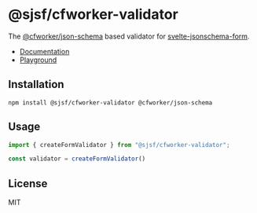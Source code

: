 # @sjsf/cfworker-validator

The [@cfworker/json-schema](https://github.com/cfworker/cfworker/blob/main/packages/json-schema) based validator for [svelte-jsonschema-form](https://github.com/x0k/svelte-jsonschema-form).

- [Documentation](https://x0k.github.io/svelte-jsonschema-form/validators/cfworker/)
- [Playground](https://x0k.github.io/svelte-jsonschema-form/playground2/)

## Installation

```shell
npm install @sjsf/cfworker-validator @cfworker/json-schema
```

## Usage

```typescript
import { createFormValidator } from "@sjsf/cfworker-validator";

const validator = createFormValidator()
```

## License

MIT
